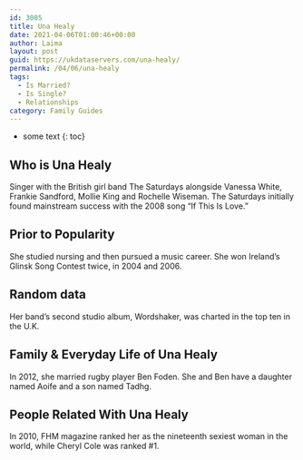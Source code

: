 ```yaml
---
id: 3005
title: Una Healy
date: 2021-04-06T01:00:46+00:00
author: Laima
layout: post
guid: https://ukdataservers.com/una-healy/
permalink: /04/06/una-healy
tags:
  - Is Married?
  - Is Single?
  - Relationships
category: Family Guides
---
```


* some text
{: toc}


## Who is Una Healy
                  
                  
                  
Singer with the British girl band The Saturdays alongside Vanessa White, Frankie Sandford, Mollie King and Rochelle Wiseman. The Saturdays initially found mainstream success with the 2008 song &#8220;If This Is Love.&#8221;
                  
              
            
              
            
                
                
                
## Prior to Popularity
                  
                  
                  
She studied nursing and then pursued a music career. She won Ireland&#8217;s Glinsk Song Contest twice, in 2004 and 2006.
                  
              
            
              
            
                
                
                
## Random data
                  
                  
                  
Her band&#8217;s second studio album, Wordshaker, was charted in the top ten in the U.K.
                  
              
            
              
            
                
                
                
## Family & Everyday Life of Una Healy
                  
                  
                  
In 2012, she married rugby player Ben Foden. She and Ben have a daughter named Aoife and a son named Tadhg.
                  
              
            
              
            
                
                
                
## People Related With Una Healy
                  
                  
                  
In 2010, FHM magazine ranked her as the nineteenth sexiest woman in the world, while Cheryl Cole was ranked #1.
                  
              
            
              
            
                
              
            
              
              
            
            
              
            
          
          
          
